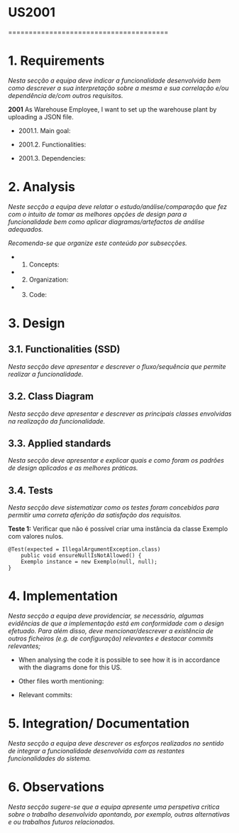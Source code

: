# US2001
=======================================


# 1. Requirements

*Nesta secção a equipa deve indicar a funcionalidade desenvolvida bem como descrever a sua interpretação sobre a mesma e sua correlação e/ou dependência de/com outros requisitos.*

**2001** As Warehouse Employee, I want to set up the warehouse plant by uploading a JSON file.

- 2001.1. Main goal:

- 2001.2. Functionalities:

- 2001.3. Dependencies:

# 2. Analysis

*Neste secção a equipa deve relatar o estudo/análise/comparação que fez com o intuito de tomar as melhores opções de design para a funcionalidade bem como aplicar diagramas/artefactos de análise adequados.*

*Recomenda-se que organize este conteúdo por subsecções.*

- 1. Concepts:

- 2. Organization: 

- 3. Code: 

# 3. Design

## 3.1. Functionalities (SSD)

*Nesta secção deve apresentar e descrever o fluxo/sequência que permite realizar a funcionalidade.*

## 3.2. Class Diagram

*Nesta secção deve apresentar e descrever as principais classes envolvidas na realização da funcionalidade.*

## 3.3. Applied standards

*Nesta secção deve apresentar e explicar quais e como foram os padrões de design aplicados e as melhores práticas.*

## 3.4. Tests 
*Nesta secção deve sistematizar como os testes foram concebidos para permitir uma correta aferição da satisfação dos requisitos.*

**Teste 1:** Verificar que não é possível criar uma instância da classe Exemplo com valores nulos.

	@Test(expected = IllegalArgumentException.class)
		public void ensureNullIsNotAllowed() {
		Exemplo instance = new Exemplo(null, null);
	}

# 4. Implementation

*Nesta secção a equipa deve providenciar, se necessário, algumas evidências de que a implementação está em conformidade com o design efetuado. Para além disso, deve mencionar/descrever a existência de outros ficheiros (e.g. de configuração) relevantes e destacar commits relevantes;*

- When analysing the code it is possible to see how it is in accordance with the diagrams done for this US.

- Other files worth mentioning:

- Relevant commits:


# 5. Integration/ Documentation

*Nesta secção a equipa deve descrever os esforços realizados no sentido de integrar a funcionalidade desenvolvida com as restantes funcionalidades do sistema.*

# 6. Observations

*Nesta secção sugere-se que a equipa apresente uma perspetiva critica sobre o trabalho desenvolvido apontando, por exemplo, outras alternativas e ou trabalhos futuros relacionados.*

